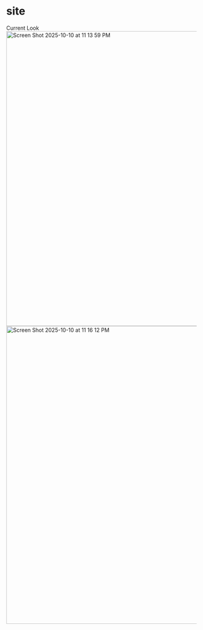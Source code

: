 # site
Current Look
<img width="1512" height="778" alt="Screen Shot 2025-10-10 at 11 13 59 PM" src="https://github.com/user-attachments/assets/da663bb4-e806-4b7a-9767-010762c7af80" />
<img width="1512" height="786" alt="Screen Shot 2025-10-10 at 11 16 12 PM" src="https://github.com/user-attachments/assets/a25d4685-ca07-4db6-908f-0959f49ee120" />
